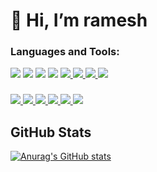 # 👋 Hi, I’m ramesh
<!-- - 👀 I’m interested in ...
- 🌱 I’m currently learning ...
- 💞️ I’m looking to collaborate on ...
- 📫 How to reach me ... -->

<!---
ramesh1212445/ramesh1212445 is a ✨ special ✨ repository because its `README.md` (this file) appears on your GitHub profile.
You can click the Preview link to take a look at your changes.
--->


### Languages and Tools:
<a href="https://www.python.org"><img src="https://img.shields.io/badge/Python-3776AB?&style=plastic&logo=Python&logoColor=white"/></a>
<img src="https://img.shields.io/badge/HTML-E34F26?logo=HTML5&logoColor=white&style=plastic"/>
<img src="https://img.shields.io/badge/CSS-1572B6?logo=CSS3&&logoColor=white&style=plastic"/>
<a href="https://www.javascript.com"><img src="https://img.shields.io/badge/JavaScript-F7DF1E?logo=JavaScript&logoColor=white&style=plastic"/></a>
<a href = "https://gcc.gnu.org/" > <img src = "https://img.shields.io/badge/-C-A8B9CC?logo=c&logoColor=white&style=plastic"/> </a>
<a href = "https://gcc.gnu.org/" > <img src = "https://img.shields.io/badge/-C++-00599C?logo=cplusplus&logoColor=white&style=plastic"/> </a>
<a href = "https://gcc.gnu.org/" > <img src = "https://img.shields.io/badge/-Java-007396?logo=java&logoColor=white&style=plastic"/> </a>
<a href = "https://gcc.gnu.org/" > <img src = "https://img.shields.io/badge/-Kotlin-7F52FF?logo=kotlin&logoColor=white&style=plastic"/> </a>


###
<a href = "https://gcc.gnu.org/" > <img src = "https://img.shields.io/badge/-Android-3DDC84?logo=android&logoColor=white&style=plastic"/> </a>
<a href = "https://gcc.gnu.org/" > <img src = "https://img.shields.io/badge/-Flutter-02569B?logo=flutter&logoColor=white&style=plastic"/> </a>
<a href = "https://gcc.gnu.org/" > <img src = "https://img.shields.io/badge/-React-61DAFB?logo=react&logoColor=black&style=plastic"/> </a>
<a href = "https://gcc.gnu.org/" > <img src = "https://img.shields.io/badge/-Django-092E20?logo=django&logoColor=white&style=plastic"/> </a>
<a href = "https://gcc.gnu.org/" > <img src = "https://img.shields.io/badge/-Visual%20Studio-5C2D91?logo=visualstudio&logoColor=white&style=plastic"/> </a>
<a href = "https://gcc.gnu.org/" > <img src = "https://img.shields.io/badge/-MySQL-4479A1?logo=mysql&logoColor=white&style=plastic"/> </a>
## GitHub Stats
[![Anurag's GitHub stats](https://github-readme-stats.vercel.app/api?username=ramesh1212445&show_icons=true&theme=github_dark)](https://github.com/anuraghazra/github-readme-stats)
